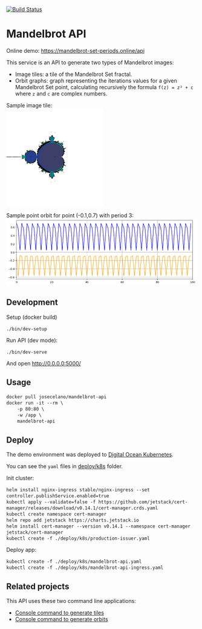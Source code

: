 [![Build Status](https://travis-ci.com/josecelano/mandelbrot-api.svg?branch=master)](https://travis-ci.com/github/josecelano/mandelbrot-api)

# Mandelbrot API

Online demo: https://mandelbrot-set-periods.online/api

This service is an API to generate two types of Mandelbrot images:
* Image tiles: a tile of the Mandelbrot Set fractal.
* Orbit graphs: graph representing the iterations values for a given Mandelbrot Set point, calculating recursively the formula `f(z) = z² + c` where `z` and `c` are complex numbers.

Sample image tile:  
![Orbit with cycle of period 3](doc/img/mandelbrot-tile-colored-periods.png)

Sample point orbit for point (-0.1,0.7) with period 3:
![Orbit with cycle of period 3](doc/img/mandelbrot-point-orbit-period-3.png)

## Development

Setup (docker build)
```
./bin/dev-setup
```

Run API (dev mode):	
```	
./bin/dev-serve
```
And open http://0.0.0.0:5000/

## Usage

```
docker pull josecelano/mandelbrot-api
docker run -it --rm \
    -p 80:80 \
	-w /app \
    mandelbrot-api
```

## Deploy

The demo environment was deployed to [Digital Ocean Kubernetes](https://www.digitalocean.com/community/tutorials/how-to-set-up-an-nginx-ingress-on-digitalocean-kubernetes-using-helm).

You can see the `yaml` files in [deploy/k8s](deploy/k8s) folder.

Init cluster:
```shell
helm install nginx-ingress stable/nginx-ingress --set controller.publishService.enabled=true
kubectl apply --validate=false -f https://github.com/jetstack/cert-manager/releases/download/v0.14.1/cert-manager.crds.yaml
kubectl create namespace cert-manager
helm repo add jetstack https://charts.jetstack.io
helm install cert-manager --version v0.14.1 --namespace cert-manager jetstack/cert-manager
kubectl create -f ./deploy/k8s/production-issuer.yaml
```

Deploy app:
```shell
kubectl create -f ./deploy/k8s/mandelbrot-api.yaml
kubectl create -f ./deploy/k8s/mandelbrot-api-ingress.yaml
```

## Related projects

This API uses these two command line applications:
* [Console command to generate tiles](https://github.com/josecelano/c-mandelbrot-arbitrary-precision)
* [Console command to generate orbits](https://github.com/josecelano/mandelbrot-orbit)
